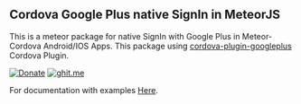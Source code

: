 Cordova Google Plus native SignIn in MeteorJS
-----------------------------

This is a meteor package for native SignIn with Google Plus in Meteor-Cordova Android/IOS Apps. 
This package using [cordova-plugin-googleplus](https://www.npmjs.com/package/cordova-plugin-googleplus) Cordova Plugin.

[![Donate](https://img.shields.io/gratipay/sujith3g.svg)](https://gratipay.com/cordova-google-plus-native-sign-in/) [![ghit.me](https://ghit.me/badge.svg?repo=sujith3g/meteor-cordova-google-plus)](https://ghit.me/repo/sujith3g/meteor-cordova-google-plus)

For documentation with examples [Here](https://github.com/sujith3g/meteor-g-plus).
